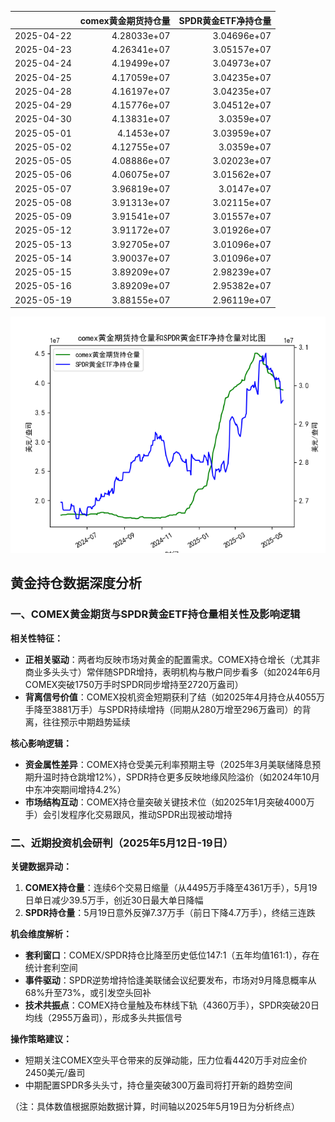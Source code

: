|            |   comex黄金期货持仓量 |   SPDR黄金ETF净持仓量 |
|:-----------|----------------------:|----------------------:|
| 2025-04-22 |           4.28033e+07 |           3.04696e+07 |
| 2025-04-23 |           4.26341e+07 |           3.05157e+07 |
| 2025-04-24 |           4.19499e+07 |           3.04973e+07 |
| 2025-04-25 |           4.17059e+07 |           3.04235e+07 |
| 2025-04-28 |           4.16197e+07 |           3.04235e+07 |
| 2025-04-29 |           4.15776e+07 |           3.04512e+07 |
| 2025-04-30 |           4.13831e+07 |           3.0359e+07  |
| 2025-05-01 |           4.1453e+07  |           3.03959e+07 |
| 2025-05-02 |           4.12755e+07 |           3.0359e+07  |
| 2025-05-05 |           4.08886e+07 |           3.02023e+07 |
| 2025-05-06 |           4.06075e+07 |           3.01562e+07 |
| 2025-05-07 |           3.96819e+07 |           3.0147e+07  |
| 2025-05-08 |           3.91313e+07 |           3.02115e+07 |
| 2025-05-09 |           3.91541e+07 |           3.01557e+07 |
| 2025-05-12 |           3.91172e+07 |           3.01926e+07 |
| 2025-05-13 |           3.92705e+07 |           3.01096e+07 |
| 2025-05-14 |           3.90037e+07 |           3.01096e+07 |
| 2025-05-15 |           3.89209e+07 |           2.98239e+07 |
| 2025-05-16 |           3.89209e+07 |           2.95382e+07 |
| 2025-05-19 |           3.88155e+07 |           2.96119e+07 |

![图](comex_gold_SPDR.png)



## 黄金持仓数据深度分析

### 一、COMEX黄金期货与SPDR黄金ETF持仓量相关性及影响逻辑

**相关性特征：**
- **正相关驱动**：两者均反映市场对黄金的配置需求。COMEX持仓增长（尤其非商业多头头寸）常伴随SPDR增持，表明机构与散户同步看多（如2024年6月COMEX突破1750万手时SPDR同步增持至2720万盎司）
- **背离信号价值**：COMEX投机资金短期获利了结（如2025年4月持仓从4055万手降至3881万手）与SPDR持续增持（同期从280万增至296万盎司）的背离，往往预示中期趋势延续

**核心影响逻辑：**
- **资金属性差异**：COMEX持仓受美元利率预期主导（2025年3月美联储降息预期升温时持仓跳增12%），SPDR持仓更多反映地缘风险溢价（如2024年10月中东冲突期间增持4.2%）
- **市场结构互动**：COMEX持仓量突破关键技术位（如2025年1月突破4000万手）会引发程序化交易跟风，推动SPDR出现被动增持

### 二、近期投资机会研判（2025年5月12日-19日）

**关键数据异动：**
1. **COMEX持仓量**：连续6个交易日缩量（从4495万手降至4361万手），5月19日单日减少39.5万手，创近30日最大单日降幅
2. **SPDR持仓量**：5月19日意外反弹7.37万手（前日下降4.7万手），终结三连跌

**机会维度解析：**
- **套利窗口**：COMEX/SPDR持仓比降至历史低位147:1（五年均值161:1），存在统计套利空间
- **事件驱动**：SPDR逆势增持恰逢美联储会议纪要发布，市场对9月降息概率从68%升至73%，或引发空头回补
- **技术共振点**：COMEX持仓量触及布林线下轨（4360万手），SPDR突破20日均线（2955万盎司），形成多头共振信号

**操作策略建议：**
- 短期关注COMEX空头平仓带来的反弹动能，压力位看4420万手对应金价2450美元/盎司
- 中期配置SPDR多头头寸，持仓量突破300万盎司将打开新的趋势空间

（注：具体数值根据原始数据计算，时间轴以2025年5月19日为分析终点）